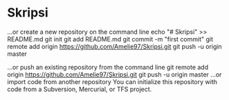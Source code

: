 # Skripsi


…or create a new repository on the command line
echo "# Skripsi" >> README.md
git init
git add README.md
git commit -m "first commit"
git remote add origin https://github.com/Amelie97/Skripsi.git
git push -u origin master
                
…or push an existing repository from the command line
git remote add origin https://github.com/Amelie97/Skripsi.git
git push -u origin master
…or import code from another repository
You can initialize this repository with code from a Subversion, Mercurial, or TFS project.
